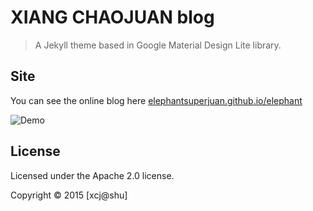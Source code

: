 # XIANG CHAOJUAN blog
> A Jekyll theme based in Google Material Design Lite library.

## Site

You can see the online blog here [elephantsuperjuan.github.io/elephant](http://elephantsuperjuan.github.io/elephant)

![Demo](https://raw.githubusercontent.com/gdg-managua/jekyll-mdl/master/jekyll-mdl-screen.png)


## License
Licensed under the Apache 2.0 license.

Copyright © 2015 [xcj@shu]


